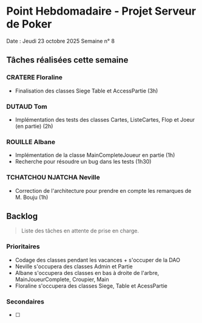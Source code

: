 # Point Hebdomadaire - Projet Serveur de Poker

Date : Jeudi 23 octobre 2025
Semaine n° 8

## Tâches réalisées cette semaine

### CRATERE Floraline

- Finalisation des classes Siege Table et AccessPartie (3h)


### DUTAUD Tom

- Implémentation des tests des classes Cartes, ListeCartes, Flop et Joeur (en partie) (2h)


### ROUILLE Albane

- Implémentation de la classe MainCompleteJoueur en partie (1h)
- Recherche pour résoudre un bug dans les tests (1h30)

### TCHATCHOU NJATCHA Neville
- Correction de l'architecture pour prendre en compte les remarques de M. Bouju (1h)

## Backlog

> Liste des tâches en attente de prise en charge.

### Prioritaires

- Codage des classes pendant les vacances + s'occuper de la DAO
- Neville s'occupera des classes Admin et Partie
- Albane s'occupera des classes en bas à droite de l'arbre, MainJoueurComplete, Croupier, Main
- Floraline s'occupera des classes Siege, Table et AcessPartie


### Secondaires

- [ ]
